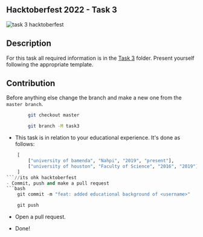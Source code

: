 ## Hacktoberfest 2022 - Task 3

![task 3 hacktoberfest](https://i.ibb.co/5rTQYrP/Ephoto360-com-1633226aa52afb-1.jpg)

## Description

For this task all required information is in the [Task 3](Task3) folder. Present yourself following the appropriate template.

## Contribution

Before anything else change the branch and make a new one from the `master branch`.
```bash
        git checkout master

        git branch -M task3
 ```
- This task is in relation to your educational experience. It's done as follows:
```python
    [
        ["university of bamenda", "Nahpi", "2019", "present"],
        ["university of houston", "Faculty of Science", "2016", "2019"],
    ]
```//its ohk hacktoberfest
- Commit, push and make a pull request
```bash
    git commit -m "feat: added educational background of <username>"

    git push
```

- Open a pull request.

- Done!
